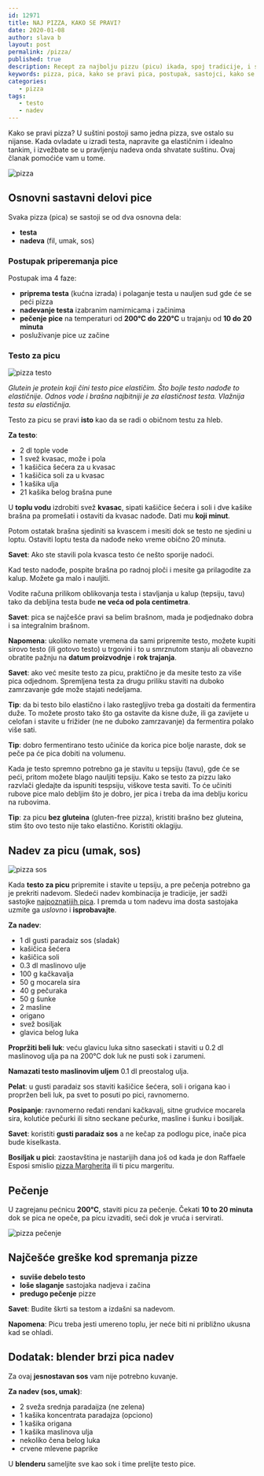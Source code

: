 ```yaml
---
id: 12971
title: NAJ PIZZA, KAKO SE PRAVI?
date: 2020-01-08
author: slava b
layout: post
permalink: /pizza/
published: true
description: Recept za najbolju pizzu (picu) ikada, spoj tradicije, i savremene tekovine prepun saveta i interesantnih detalja.
keywords: pizza, pica, kako se pravi pica, postupak, sastojci, kako se pravi pizza, testo za picu, nadev za picu
categories:
   - pizza
tags:
   - testo
   - nadev
---
```

Kako se pravi pizza? U suštini postoji samo jedna pizza, sve ostalo su nijanse. Kada ovladate u izradi testa, napravite ga elastičnim i idealno tankim, i izvežbate se u pravljenju nadeva onda shvatate suštinu. Ovaj članak pomoćiće vam u tome.

![pizza](/wp-content/uploads/2020/02/pizza.italia.jpg)

## Osnovni sastavni delovi pice

Svaka pizza (pica) se sastoji se od dva osnovna dela:

* **testa**
* **nadeva** (fil, umak, sos)
 
### Postupak priperemanja pice

Postupak ima 4 faze:

* **priprema testa** (kućna izrada) i polaganje testa u nauljen sud gde će se peći pizza
* **nadevanje testa** izabranim namirnicama i začinima
* **pečenje pice** na temperaturi od **200°C do 220°C** u trajanju od **10 do 20 minuta**
* posluživanje pice uz začine



### Testo za picu

![pizza testo](/wp-content/uploads/2020/02/pizza.glutein.jpg)

_Glutein je protein koji čini testo pice elastičim. Što bojle testo nadođe to elastičnije. Odnos vode i brašna najbitniji je za elastičnost testa. Vlažnija testa su elastičnija._ 



Testo za picu se pravi **isto** kao da se radi o običnom testu za hleb.

**Za testo**:

* 2 dl tople vode
* 1 svež kvasac, može i pola
* 1 kašičica šećera za u kvasac
* 1 kašičica soli za u kvasac
* 1 kašika ulja
* 21 kašika belog brašna pune

U **toplu vodu** izdrobiti svež **kvasac**, sipati kašičice šećera i soli i dve kašike brašna pa promešati i ostaviti da kvasac nadođe. Dati mu **koji minut**.

Potom ostatak brašna sjediniti sa kvascem i mesiti dok se testo ne sjedini u loptu. Ostaviti loptu testa da nadođe neko vreme obično 20 minuta.

**Savet**: Ako ste stavili pola kvasca testo će nešto sporije nadoći.

Kad testo nadođe, pospite brašna po radnoj ploči i mesite ga prilagodite za kalup. Možete ga malo i nauljiti.

Vodite računa prilikom oblikovanja testa i stavljanja u kalup (tepsiju, tavu) tako da debljina testa bude **ne veća od pola centimetra**.

**Savet**: pica se najčešće pravi sa belim brašnom, mada je podjednako dobra i sa integralnim brašnom.

<script async src="https://pagead2.googlesyndication.com/pagead/js/adsbygoogle.js"></script>
<ins class="adsbygoogle"
     style="display:block; text-align:center;"
     data-ad-layout="in-article"
     data-ad-format="fluid"
     data-ad-client="ca-pub-1993925204978426"
     data-ad-slot="5074237592"></ins>
<script>
     (adsbygoogle = window.adsbygoogle || []).push({});
</script>

**Napomena**: ukoliko nemate vremena da sami pripremite testo, možete kupiti sirovo testo (ili gotovo testo) u trgovini i to u smrznutom stanju ali obavezno obratite pažnju na **datum proizvodnje** i **rok trajanja**.

**Savet**: ako već mesite testo za picu, praktično je da mesite testo za više pica odjednom. Spremljena testa za drugu priliku staviti na duboko zamrzavanje gde može stajati nedeljama.

**Tip**: da bi testo bilo elastično i lako rastegljivo treba ga dostaiti da fermentira duže. To možete prosto tako što ga ostavite da kisne duže, ili ga zavijete u celofan i stavite u frižider (ne ne duboko zamrzavanje) da fermentira polako više sati. 

**Tip**: dobro fermentirano testo učiniće da korica pice bolje naraste, dok se peče pa će pica dobiti na volumenu.

Kada je testo spremno potrebno ga je stavitu u tepsiju (tavu), gde će se peći, pritom možete blago nauljiti tepsiju. Kako se testo za pizzu lako razvlači gledajte da ispuniti tespsiju, viškove testa saviti. To će učiniti rubove pice malo debljim što je dobro, jer pica i treba da ima deblju koricu na rubovima.

**Tip**: za picu **bez gluteina** (gluten-free pizza), kristiti brašno bez gluteina, stim što ovo testo nije tako elastično. Koristiti oklagiju.

## Nadev za picu (umak, sos)
![pizza sos](/wp-content/uploads/2020/02/pizza.sos.jpg)


Kada **testo za picu** pripremite i stavite u tepsiju, a pre pečenja potrebno ga je prekriti nadevom. Sledeći nadev kombinacija je tradicije, jer sadži sastojke [najpoznatijih pica](/pizza-istoria). I premda u tom nadevu ima dosta sastojaka uzmite ga _uslovno_ i **isprobavajte**.

**Za nadev**:
 * 1 dl gusti paradaiz sos (sladak)
 * kašičica šećera
 * kašičica soli
 * 0.3 dl maslinovo ulje
 * 100 g kačkavalja
 * 50 g mocarela sira
 * 40 g pečuraka
 * 50 g šunke
 * 2 masline
 * origano
 * svež bosiljak
 * glavica belog luka


**Propržiti beli luk**: veću glavicu luka sitno saseckati i staviti u 0.2 dl maslinovog ulja pa na 200°C dok luk ne pusti sok i zarumeni.

**Namazati testo maslinovim uljem** 0.1 dl preostalog ulja.

**Pelat**: u gusti paradaiz sos staviti kašičice šećera, soli i origana kao i propržen beli luk, pa svet to posuti po pici, ravnomerno.

**Posipanje**: ravnomerno ređati rendani kačkavalj, sitne grudvice mocarela sira, kolutiće pečurki ili sitno seckane pečurke, masline i šunku i bosiljak.

**Savet**: koristiti **gusti paradaiz sos** a ne kečap za podlogu pice, inače pica bude kiselkasta.

**Bosiljak u pici**: zaostavština je nastarijih dana još od kada je don Raffaele Esposi smislio [pizza Margherita](/pizza-istoria/) ili ti picu margeritu.

## Pečenje

U zagrejanu pećnicu **200°C**, staviti picu za pečenje. Čekati **10 to 20 minuta** dok se pica ne opeče, pa picu izvaditi, seći dok je vruća i servirati.

![pizza pečenje](/wp-content/uploads/2020/02/pizza.pecenje.jpg)

## Najčešće greške kod spremanja pizze

* **suviše debelo testo**
* **loše slaganje** sastojaka nadjeva i začina 
* **predugo pečenje** pizze

**Savet**: Budite škrti sa testom a izdašni sa nadevom.

**Napomena**: Picu treba jesti umereno toplu, jer neće biti ni približno ukusna kad se ohladi.


## Dodatak: **blender brzi pica nadev**

Za ovaj **jesnostavan sos** vam nije potrebno kuvanje.

**Za nadev (sos, umak)**:

* 2 sveža srednja paradaijza (ne zelena)
* 1 kašika koncentrata paradajza (opciono)
* 1 kašika origana
* 1 kašika maslinova ulja
* nekoliko čena belog luka
* crvene mlevene paprike

U **blenderu** sameljite sve kao sok i time prelijte testo pice.



